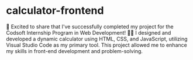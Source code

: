 # calculator-frontend
 🎉 Excited to share that I've successfully completed my project for the Codsoft Internship Program in Web Development! 🚀✨ I designed and developed a dynamic calculator using HTML, CSS, and JavaScript, utilizing Visual Studio Code as my primary tool. This project allowed me to enhance my skills in front-end development and problem-solving.
